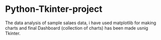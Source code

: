 # Python-Tkinter-project
The data analysis of sample salaes data, i have used matplotlib for making charts and final Dashboard (collection of charts) has been made usnig Tkinter.
